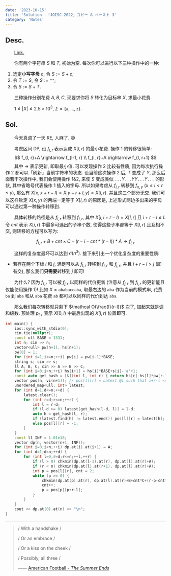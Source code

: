 ```yaml
---
date: '2023-10-15'
title: 'Solution -「JOISC 2022」コピー & ペースト 3'
category: 'Notes'
---
```


## Desc.

&emsp;&emsp;[Link.](https://loj.ac/p/3688)

&emsp;&emsp;你有两个字符串 $S$ 和 $T$, 初始为空. 每次你可以进行以下三种操作中的一种:

1.  选定**小写字母** $c$, 令 $S := S+c$;
2. 令 $T := S$, 令 $S:=\texttt{""}$;
3. 令 $S := S+T$.

&emsp;&emsp;三种操作分别花费 $A, B, C$, 现要求你将 $S$ 转化为目标串 $X$, 求最小花费.

&emsp;&emsp;$1\leqslant |X| \leqslant 2.5\times 10^{3}$, $\Sigma = \{\texttt{a}, \dots, \texttt{z}\}$.

## Sol.

&emsp;&emsp;今天真调了一天 RE, 人麻了. 😅

&emsp;&emsp;考虑区间 DP, 设 $f_{l, r}$ 表示达成 $X[l, r)$ 的最小花费. 操作 1 的转移很简单:
$$
f_{l, r}+A \rightarrow f_{l-1, r} \\
f_{l, r}+A \rightarrow f_{l, r+1}
$$
&emsp;&emsp;其中 $\rightarrow$ 表示更新, 即取最小值. 可以发现操作 2 比较有性质, 因为每次执行操作 2 都可以「刷新」当前字符串的状态. 设当前这次操作 2 后, $T$ 变成了 $Y$, 那么后面若干次操作中, 我们会使用操作 1&2, 来使 $S$ 变成类似 $\texttt{...}Y\texttt{...}YY\texttt{...}Y\texttt{...}$ 的形状, 其中省略号代表操作 1 插入的字母. 所以如果考虑从 $f_{l, r}$ 转移到 $f_{x, y}$ ($x \leqslant l <r \leqslant y$), 那么有 $X[x, x+r-l)=X_[y-r+l, y) = X[l, r)$. 并且这三个部分无交. 我们可以这样钦定 $X[x, y)$ 的两端一定等于 $X[l, r)$ 的原因是, 上述形式两边多出来的字母可以通过第一种操作转移到.

&emsp;&emsp;具体转移的路径是从 $f_{l, r}$ 转移到 $f_{i, r}$, 其中 $X[i, i+r-l) = X[l, r]$ 且 $i+r-l \leqslant l$. 令 $cnt$ 表示 $X[i, r)$ 中最多可选出的子串个数, 使得这些子串都等于 $X[l, r)$ 且互相不交, 则转移的方程可以写为:

$$
f_{l, r} + B + cnt \times C + (r - i - cnt * (r - l)) * A \rightarrow f_{i, r}
$$

&emsp;&emsp;这样的复杂度最坏可以达到 $\mathcal O(n^3)$. 接下来引出一个优化复杂度的重要性质:

- 若存在两个下标 $i$ 和 $j$, 满足可以从 $f_{l, r}$ 转移到 $f_{i, r}$ 和 $f_{j, r}$, 并且 $i+r-l > j$ (即有交), 那么我们**只需要**转移到 $j$ 即可!

&emsp;&emsp;为什么? 因为 $f_{i, r}$ 可以被 $f_{j, r}$ 以同样的代价更新 (注意从 $f_{j, r}$ 到 $f_{i, r}$ 的更新能且仅能使用操作 1)! 比如 $X = \texttt{ababaccaba}$, 取最右边的 $\texttt{aba}$ 作为当前的模式串, 花费 $\texttt{ba}$ 到 $\texttt{aba}$ 和从 $\texttt{aba}$ 花费 $\texttt{ab}$ 都可以以同样的代价到达 $\texttt{aba}$.

&emsp;&emsp;那么我们每次转移就只剩下 $\mathcal O(\frac{l}{r-l})$ 次了, 加起来就是调和级数. 预处理 $p_{l, r}$ 表示 $X[0, l)$ 中最后出现的 $X[l, r)$ 位置即可.

```cpp
int main() {
    ios::sync_with_stdio(0);
    cin.tie(nullptr);
    const ull BASE = 1331;
    int n; cin >> n;
    vector<ull> pw(n+1), hs(n+1);
    pw[0] = 1;
    for (int i=1;i<=n;++i) pw[i] = pw[i-1]*BASE;
    string s; cin >> s;
    ll A, B, C; cin >> A >> B >> C;
    for (int i=0;i<n;++i) hs[i+1] = hs[i]*BASE+s[i]-'a'+1;
    const auto get_hash = [&](int l, int r) { return hs[r]-hs[l]*pw[r-l]; };
    vector pos(n, vi(n+1)); // pos[l][r] = Latest @i such that i+r-l <= l, s[i, i+r-l) == s[l, r)
    unordered_map<ull, int> latest;
    for (int d=1;d<=n;++d) {
        latest.clear();
        for (int r=d;r<=n;++r) {
            int l = r-d;
            if (l-d >= 0) latest[get_hash(l-d, l)] = l-d;
            auto h = get_hash(l, r);
            if (latest.find(h) != latest.end()) pos[l][r] = latest[h];
            else pos[l][r] = -1;
        }
    }
    const ll INF = 1.01e18;
    vector dp(n, vector(n+1, INF));
    for (int i=0;i<n;++i) dp.at(i).at(i+1) = A;
    for (int d=1;d<n;++d) {
        for (int l=0,r=d;r<=n;++l,++r) {
            if (l > 0) chkmin(dp.at(l-1).at(r), dp.at(l).at(r)+A);
            if (r < n) chkmin(dp.at(l).at(r+1), dp.at(l).at(r)+A);
            int p = pos[l][r], cnt = 2;
            while (p >= 0) {
                chkmin(dp.at(p).at(r), dp.at(l).at(r)+B+cnt*C+(r-p-cnt*(r-l))*A);
                cnt++;
                p = pos[p][p+r-l];
            }
        }
    }
    cout << dp.at(0).at(n) << "\n";
}
```

---

>/ With a handshake /
>
>/ Or an embrace /
>
>/ Or a kiss on the cheek /
>
>/ Possibly, all three /
>
>—— [American Football - *The Summer Ends*](https://www.youtube.com/watch?v=KSgOVfvauhY)